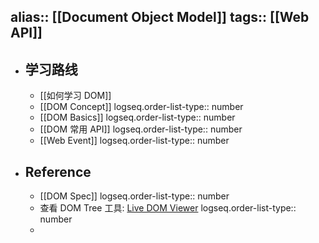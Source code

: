 alias:: [[Document Object Model]]
tags:: [[Web API]]
---

- ## 学习路线
	- [[如何学习 DOM]]
	- [[DOM Concept]]
	  logseq.order-list-type:: number
	- [[DOM Basics]]
	  logseq.order-list-type:: number
	- [[DOM 常用 API]]
	  logseq.order-list-type:: number
	- [[Web Event]]
	  logseq.order-list-type:: number
- ## Reference
	- [[DOM Spec]]
	  logseq.order-list-type:: number
	- 查看 DOM Tree 工具: [Live DOM Viewer](https://software.hixie.ch/utilities/js/live-dom-viewer/)
	  logseq.order-list-type:: number
	-
